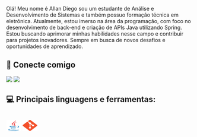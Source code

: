 Olá! Meu nome é Allan Diego sou um estudante de Análise e Desenvolvimento de Sistemas e também possuo formação técnica em eletrônica. Atualmente, estou imerso na área da programação, com foco no desenvolvimento de back-end e criação de APIs Java utilizando Spring. Estou buscando aprimorar minhas habilidades nesse campo e contribuir para projetos inovadores. Sempre em busca de novos desafios e oportunidades de aprendizado.

## 📌 Conecte comigo

<div>
  
 <a href="https://www.linkedin.com/in/allandrs/" target="_blank"><img src="https://img.shields.io/badge/-LinkedIn-%230077B5?style=for-the-badge&logo=linkedin&logoColor=white" target="_blank"></a> 
 <a href = "mailto:allandrs@gmail.com"><img src="https://img.shields.io/badge/-Gmail-%23333?style=for-the-badge&logo=gmail&logoColor=white" target="_blank"></a>
  
</div>

## 💻 Principais linguagens e ferramentas:

<div style="display: inline_block"><br>
  
  
  <img align="center" alt="Java" height="30" width="40" src="https://github.com/devicons/devicon/blob/master/icons/java/java-original.svg"> 
  <img align="center" alt="Git" height="30" width="40" src="https://github.com/devicons/devicon/blob/master/icons/git/git-original.svg">
  
</div>

##




